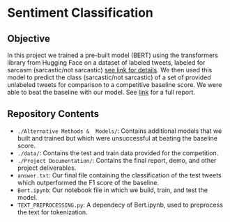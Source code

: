 # Sentiment Classification 
## Objective
In this project we trained a pre-built model (BERT) using the transformers library from Hugging Face on a dataset of labeled tweets, labeled for sarcasm (sarcastic/not sarcastic) [see link for details](data_description.md). We then used this model to predict the class (sarcastic/not sarcastic) of a set of provided unlabeled tweets for comparison to a competitive baseline score. We were able to beat the baseline with our model. See [link](https://ProjectDocumentation/final_summary.pdf) for a full report. 
## Repository Contents
- `./Alternative Methods &  Models/`: Contains additional models that we built and trained but which were unsuccessful at beating the baseline score.
- `./data/`: Contains the test and train data provided for the competition.
- `./Project Documentation/`: Contains the final report, demo, and other project deliverables.
- `answer.txt`: Our final file containing the classification of the test tweets which outperformed the F1 score of the baseline.
- `Bert.ipynb`: Our notebook file in which we build, train, and test the model. 
- `TEXT_PREPROCESSING.py`: A dependecy of Bert.ipynb, used to preprocess the text for tokenization. 
